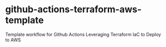 # github-actions-terraform-aws-template
Template workflow for Github Actions Leveraging Terraform IaC to Deploy to AWS
